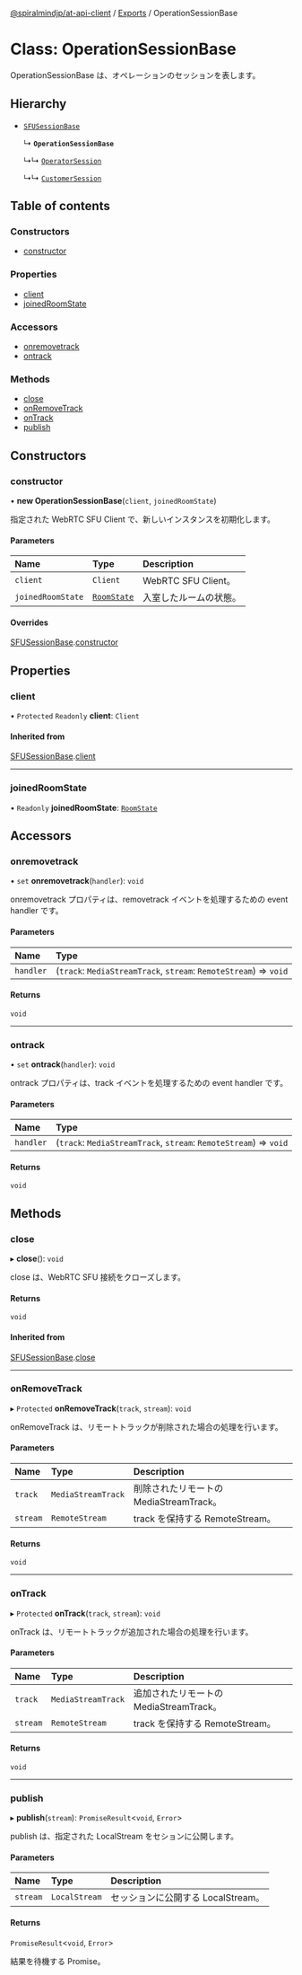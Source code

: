 [@spiralmindjp/at-api-client](../README.md) / [Exports](../modules.md) / OperationSessionBase

# Class: OperationSessionBase

OperationSessionBase は、オペレーションのセッションを表します。

## Hierarchy

- [`SFUSessionBase`](SFUSessionBase.md)

  ↳ **`OperationSessionBase`**

  ↳↳ [`OperatorSession`](OperatorSession.md)

  ↳↳ [`CustomerSession`](CustomerSession.md)

## Table of contents

### Constructors

- [constructor](OperationSessionBase.md#constructor)

### Properties

- [client](OperationSessionBase.md#client)
- [joinedRoomState](OperationSessionBase.md#joinedroomstate)

### Accessors

- [onremovetrack](OperationSessionBase.md#onremovetrack)
- [ontrack](OperationSessionBase.md#ontrack)

### Methods

- [close](OperationSessionBase.md#close)
- [onRemoveTrack](OperationSessionBase.md#onremovetrack-1)
- [onTrack](OperationSessionBase.md#ontrack-1)
- [publish](OperationSessionBase.md#publish)

## Constructors

### constructor

• **new OperationSessionBase**(`client`, `joinedRoomState`)

指定された WebRTC SFU Client で、新しいインスタンスを初期化します。

#### Parameters

| Name | Type | Description |
| :------ | :------ | :------ |
| `client` | `Client` | WebRTC SFU Client。 |
| `joinedRoomState` | [`RoomState`](../interfaces/RoomState.md) | 入室したルームの状態。 |

#### Overrides

[SFUSessionBase](SFUSessionBase.md).[constructor](SFUSessionBase.md#constructor)

## Properties

### client

• `Protected` `Readonly` **client**: `Client`

#### Inherited from

[SFUSessionBase](SFUSessionBase.md).[client](SFUSessionBase.md#client)

___

### joinedRoomState

• `Readonly` **joinedRoomState**: [`RoomState`](../interfaces/RoomState.md)

## Accessors

### onremovetrack

• `set` **onremovetrack**(`handler`): `void`

onremovetrack プロパティは、removetrack イベントを処理するための event handler です。

#### Parameters

| Name | Type |
| :------ | :------ |
| `handler` | (`track`: `MediaStreamTrack`, `stream`: `RemoteStream`) => `void` |

#### Returns

`void`

___

### ontrack

• `set` **ontrack**(`handler`): `void`

ontrack プロパティは、track イベントを処理するための event handler です。

#### Parameters

| Name | Type |
| :------ | :------ |
| `handler` | (`track`: `MediaStreamTrack`, `stream`: `RemoteStream`) => `void` |

#### Returns

`void`

## Methods

### close

▸ **close**(): `void`

close は、WebRTC SFU 接続をクローズします。

#### Returns

`void`

#### Inherited from

[SFUSessionBase](SFUSessionBase.md).[close](SFUSessionBase.md#close)

___

### onRemoveTrack

▸ `Protected` **onRemoveTrack**(`track`, `stream`): `void`

onRemoveTrack は、リモートトラックが削除された場合の処理を行います。

#### Parameters

| Name | Type | Description |
| :------ | :------ | :------ |
| `track` | `MediaStreamTrack` | 削除されたリモートの MediaStreamTrack。 |
| `stream` | `RemoteStream` | track を保持する RemoteStream。 |

#### Returns

`void`

___

### onTrack

▸ `Protected` **onTrack**(`track`, `stream`): `void`

onTrack は、リモートトラックが追加された場合の処理を行います。

#### Parameters

| Name | Type | Description |
| :------ | :------ | :------ |
| `track` | `MediaStreamTrack` | 追加されたリモートの MediaStreamTrack。 |
| `stream` | `RemoteStream` | track を保持する RemoteStream。 |

#### Returns

`void`

___

### publish

▸ **publish**(`stream`): `PromiseResult`<`void`, `Error`\>

publish は、指定された LocalStream をセションに公開します。

#### Parameters

| Name | Type | Description |
| :------ | :------ | :------ |
| `stream` | `LocalStream` | セッションに公開する LocalStream。 |

#### Returns

`PromiseResult`<`void`, `Error`\>

結果を待機する Promise。
